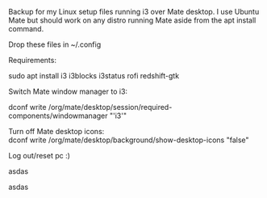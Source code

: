 Backup for my Linux setup files running i3 over Mate desktop. I use Ubuntu Mate but should work on any distro running Mate aside from the apt install command.

Drop these files in ~/.config

Requirements:

sudo apt install i3 i3blocks i3status rofi redshift-gtk

Switch Mate window manager to i3:

dconf write /org/mate/desktop/session/required-components/windowmanager "'i3'"

Turn off Mate desktop icons:  
dconf write /org/mate/desktop/background/show-desktop-icons "false"

Log out/reset pc :)

asdas

asdas
